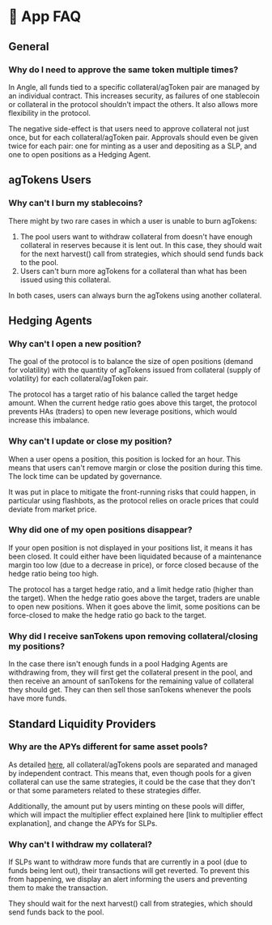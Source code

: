 # 🧐 App FAQ

## General

### Why do I need to approve the same token multiple times?

In Angle, all funds tied to a specific collateral/agToken pair are managed by an individual contract. This increases security, as failures of one stablecoin or collateral in the protocol shouldn't impact the others. It also allows more flexibility in the protocol.

The negative side-effect is that users need to approve collateral not just once, but for each collateral/agToken pair. Approvals should even be given twice for each pair: one for minting as a user and depositing as a SLP, and one to open positions as a Hedging Agent.

## agTokens Users

### Why can't I burn my stablecoins?

There might by two rare cases in which a user is unable to burn agTokens:

1. The pool users want to withdraw collateral from doesn't have enough collateral in reserves because it is lent out. In this case, they should wait for the next harvest() call from strategies, which should send funds back to the pool.
2. Users can't burn more agTokens for a collateral than what has been issued using this collateral.

In both cases, users can always burn the agTokens using another collateral.

## Hedging Agents

### Why can't I open a new position?

The goal of the protocol is to balance the size of open positions (demand for volatility) with the quantity of agTokens issued from collateral (supply of volatility) for each collateral/agToken pair.

The protocol has a target ratio of his balance called the target hedge amount. When the current hedge ratio goes above this target, the protocol prevents HAs (traders) to open new leverage positions, which would increase this imbalance.

### Why can't I update or close my position?

When a user opens a position, this position is locked for an hour. This means that users can't remove margin or close the position during this time. The lock time can be updated by governance.

It was put in place to mitigate the front-running risks that could happen, in particular using flashbots, as the protocol relies on oracle prices that could deviate from market price.

### Why did one of my open positions disappear?

If your open position is not displayed in your positions list, it means it has been closed. It could either have been liquidated because of a maintenance margin too low (due to a decrease in price), or force closed because of the hedge ratio being too high.

The protocol has a target hedge ratio, and a limit hedge ratio (higher than the target). When the hedge ratio goes above the target, traders are unable to open new positions. When it goes above the limit, some positions can be force-closed to make the hedge ratio go back to the target.

### Why did I receive sanTokens upon removing collateral/closing my positions?

In the case there isn't enough funds in a pool Hadging Agents are withdrawing from, they will first get the collateral present in the pool, and then receive an amount of sanTokens for the remaining value of collateral they should get. They can then sell those sanTokens whenever the pools have more funds.

## Standard Liquidity Providers

### Why are the APYs different for same asset pools?

As detailed [here](../faq.md), all collateral/agTokens pools are separated and managed by independent contract. This means that, even though pools for a given collateral can use the same strategies, it could be the case that they don't or that some parameters related to these strategies differ.

Additionally, the amount put by users minting on these pools will differ, which will impact the multiplier effect explained here [link to multiplier effect explanation], and change the APYs for SLPs.

### Why can't I withdraw my collateral?

If SLPs want to withdraw more funds that are currently in a pool (due to funds being lent out), their transactions will get reverted. To prevent this from happening, we display an alert informing the users and preventing them to make the transaction.

They should wait for the next harvest() call from strategies, which should send funds back to the pool.
